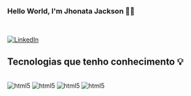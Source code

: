 ### **Hello World, I'm Jhonata Jackson** 🖖🏼

<div></br><div>

[![LinkedIn](	https://img.shields.io/badge/LinkedIn-0077B5?style=for-the-badge&logo=linkedin&logoColor=white)](https://www.linkedin.com/in/jhonata-jackson-555929121/)

## **Tecnologias que tenho conhecimento** 💡

<div style="display: inline_block"> </br> 
     <img aling="center" alt="html5" src="https://img.shields.io/badge/TypeScript-007ACC?style=for-the-badge&logo=typescript&logoColor=white"/>
    <img aling="center" alt="html5" src="https://img.shields.io/badge/React_Native-20232A?style=for-the-badge&logo=react&logoColor=61DAFB"/>
    <img aling="center" alt="html5" src="https://img.shields.io/badge/iOS-000000?style=for-the-badge&logo=ios&logoColor=white"/>
    <img aling="center" alt="html5" src="https://img.shields.io/badge/Swift-FA7343?style=for-the-badge&logo=swift&logoColor=white"/>    
</div>

<div></br><div>

